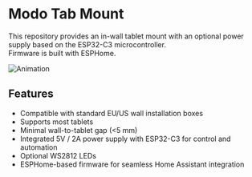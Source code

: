 # Modo Tab Mount

This repository provides an in-wall tablet mount with an optional power supply based on the ESP32-C3 microcontroller.  
Firmware is built with ESPHome.

![Animation](docs/images/modo_tab_mout_animation2x.gif)

## Features
- Compatible with standard EU/US wall installation boxes  
- Supports most tablets  
- Minimal wall-to-tablet gap (<5 mm)  
- Integrated 5V / 2A power supply with ESP32-C3 for control and automation  
- Optional WS2812 LEDs  
- ESPHome-based firmware for seamless Home Assistant integration 

